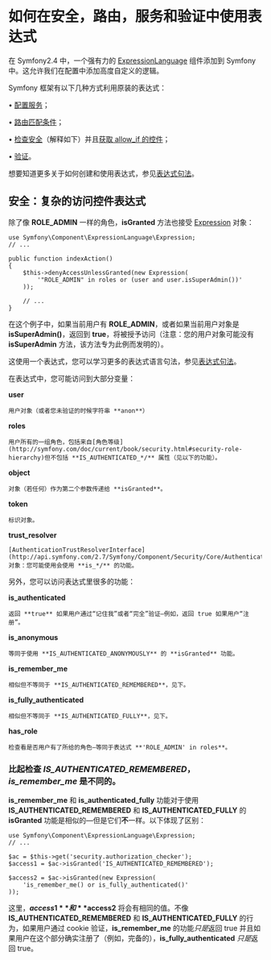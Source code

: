 # 如何在安全，路由，服务和验证中使用表达式

在 Symfony2.4 中，一个强有力的 [ExpressionLanguage](http://symfony.com/doc/current/components/expression_language/introduction.html) 组件添加到 Symfony 中。这允许我们在配置中添加高度自定义的逻辑。

Symfony 框架有以下几种方式利用原装的表达式：

•	[配置服务](http://symfony.com/doc/current/book/service_container.html#book-services-expressions)；

•	[路由匹配条件](http://symfony.com/doc/current/book/routing.html#book-routing-conditions)；

•	[检查安全](http://symfony.com/doc/current/cookbook/expression/expressions.html#book-security-expressions)（解释如下）并且[获取 allow_if 的控件](http://symfony.com/doc/current/cookbook/security/access_control.html#book-security-allow-if)；

•	[验证](http://symfony.com/doc/current/reference/constraints/Expression.html)。

想要知道更多关于如何创建和使用表达式，参见[表达式句法](http://symfony.com/doc/current/components/expression_language/syntax.html)。

## 安全：复杂的访问控件表达式

除了像 **ROLE_ADMIN** 一样的角色，**isGranted** 方法也接受 [Expression](http://api.symfony.com/2.7/Symfony/Component/ExpressionLanguage/Expression.html) 对象：

```
use Symfony\Component\ExpressionLanguage\Expression;
// ...

public function indexAction()
{
    $this->denyAccessUnlessGranted(new Expression(
        '"ROLE_ADMIN" in roles or (user and user.isSuperAdmin())'
    ));

    // ...
}
```

在这个例子中，如果当前用户有 **ROLE_ADMIN**，或者如果当前用户对象是 **isSuperAdmin()**，返回到 **true**，将被授予访问（注意：您的用户对象可能没有 **isSuperAdmin** 方法，该方法专为此例而发明的）。

这使用一个表达式，您可以学习更多的表达式语言句法，参见[表达式句法](http://symfony.com/doc/current/components/expression_language/syntax.html)。

在表达式中，您可能访问到大部分变量：

**user**

    用户对象（或者您未验证的时候字符串 **anon**）

**roles**

    用户所有的一组角色，包括来自[角色等级](http://symfony.com/doc/current/book/security.html#security-role-hierarchy)但不包括 **IS_AUTHENTICATED_*/** 属性（见以下的功能）。

**object**

    对象（若任何）作为第二个参数传递给 **isGranted**。

**token**

    标识对象。

**trust_resolver**

    [AuthenticationTrustResolverInterface](http://api.symfony.com/2.7/Symfony/Component/Security/Core/Authentication/AuthenticationTrustResolverInterface.html) 对象：您可能使用会使用 **is_*/** 的功能。

另外，您可以访问表达式里很多的功能：

**is_authenticated**

    返回 **true** 如果用户通过“记住我”或者“完全”验证—例如，返回 true 如果用户“注册”。

**is_anonymous**

    等同于使用 **IS_AUTHENTICATED_ANONYMOUSLY** 的 **isGranted** 功能。

**is_remember_me**

    相似但不等同于 **IS_AUTHENTICATED_REMEMBERED**，见下。

**is_fully_authenticated**

    相似但不等同于 **IS_AUTHENTICATED_FULLY**，见下。

**has_role**

    检查看是否用户有了所给的角色—等同于表达式 **'ROLE_ADMIN' in roles**。

### 比起检查 *IS_AUTHENTICATED_REMEMBERED*，*is_remember_me* 是不同的。

**is_remember_me** 和 **is_authenticated_fully** 功能对于使用 **IS_AUTHENTICATED_REMEMBERED** 和 **IS_AUTHENTICATED_FULLY**  的 **isGranted** 功能是相似的—但是它们**不**一样。以下体现了区别：

```
use Symfony\Component\ExpressionLanguage\Expression;
// ...

$ac = $this->get('security.authorization_checker');
$access1 = $ac->isGranted('IS_AUTHENTICATED_REMEMBERED');

$access2 = $ac->isGranted(new Expression(
    'is_remember_me() or is_fully_authenticated()'
));
```

这里，**$access1** 和 **$access2** 将会有相同的值。不像 **IS_AUTHENTICATED_REMEMBERED** 和 **IS_AUTHENTICATED_FULLY** 的行为，如果用户通过 cookie 验证，**is_remember_me** 的功能*只是*返回 true 并且如果用户在这个部分确实注册了（例如，完备的），**is_fully_authenticated** *只是*返回 true。
